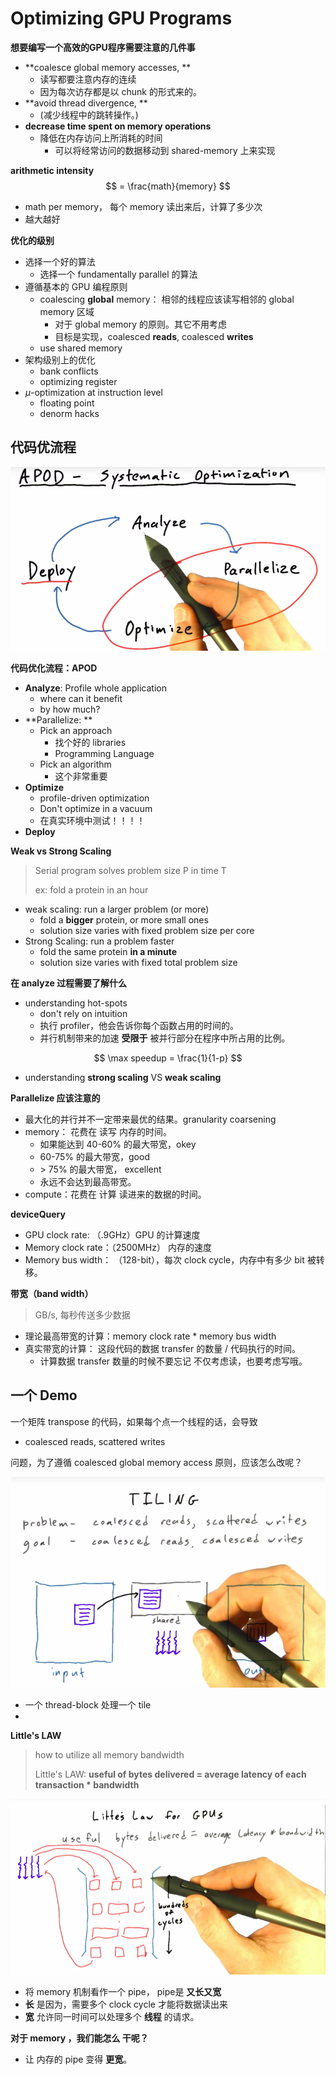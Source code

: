 # Optimizing GPU Programs

**想要编写一个高效的GPU程序需要注意的几件事**

* **coalesce global memory accesses, **
  * 读写都要注意内存的连续
  * 因为每次访存都是以 chunk 的形式来的。
* **avoid thread divergence, **
  * (减少线程中的跳转操作。)
* **decrease time spent on memory operations**
  * 降低在内存访问上所消耗的时间
    * 可以将经常访问的数据移动到 shared-memory 上来实现



**arithmetic intensity**
$$
 = \frac{math}{memory}
$$

* math per memory， 每个 memory 读出来后，计算了多少次
* 越大越好



**优化的级别**

* 选择一个好的算法 
  * 选择一个 fundamentally parallel 的算法
* 遵循基本的 GPU 编程原则
  * coalescing **global** memory： 相邻的线程应该读写相邻的 global memory 区域
    * 对于 global memory 的原则。其它不用考虑
    * 目标是实现，coalesced **reads**, coalesced **writes**
  * use shared memory
* 架构级别上的优化
  * bank conflicts
  * optimizing register
* $\mu$-optimization at instruction level 
  * floating point
  * denorm hacks




## 代码优流程


![](../../imgs/apod-1.png)

**代码优化流程：APOD**

* **Analyze**: Profile whole application 
  * where can it benefit
  * by how much?
* **Parallelize: ** 
  * Pick an approach
    * 找个好的 libraries
    * Programming Language
  * Pick an algorithm
    * 这个非常重要
* **Optimize**
  * profile-driven optimization
  * Don't optimize in a vacuum
  * 在真实环境中测试！！！！
* **Deploy**



**Weak vs Strong Scaling**

> Serial program solves problem size P in time T
>
> ex: fold a protein in an hour

* weak scaling: run a larger problem (or more)
  * fold a **bigger** protein, or more small ones
  * solution size varies with fixed problem size per core
* Strong Scaling: run a problem faster
  * fold the same protein **in a minute**
  * solution size varies with fixed total problem size



**在 analyze 过程需要了解什么**

* understanding hot-spots
  * don't rely on intuition
  * 执行 profiler，他会告诉你每个函数占用的时间的。
  * 并行机制带来的加速 **受限于** 被并行部分在程序中所占用的比例。

$$
\max speedup = \frac{1}{1-p}
$$

* understanding **strong scaling** VS **weak scaling**



**Parallelize 应该注意的**

* 最大化的并行并不一定带来最优的结果。granularity coarsening
* memory： 花费在 读写 内存的时间。
  * 如果能达到 40-60% 的最大带宽，okey
  * 60-75% 的最大带宽，good
  * \> 75% 的最大带宽， excellent
  * 永远不会达到最高带宽。
* compute：花费在 计算 读进来的数据的时间。



**deviceQuery**

* GPU clock rate:  （.9GHz）GPU 的计算速度
* Memory clock rate：（2500MHz） 内存的速度
* Memory bus width： （128-bit），每次 clock cycle，内存中有多少 bit 被转移。



**带宽（band width）**

> GB/s, 每秒传送多少数据

* 理论最高带宽的计算：memory clock rate * memory bus width
* 真实带宽的计算： 这段代码的数据 transfer 的数量 / 代码执行的时间。
  * 计算数据 transfer 数量的时候不要忘记 不仅考虑读，也要考虑写哦。



## 一个 Demo

一个矩阵 transpose 的代码，如果每个点一个线程的话，会导致

* coalesced reads, scattered writes

问题，为了遵循 coalesced global memory access 原则，应该怎么改呢？

![](../../imgs/tiling-1.png)

* 一个 thread-block 处理一个 tile
* ​



**Little's LAW**

> how to utilize all memory bandwidth
>
> Little's LAW:  **useful of bytes delivered = average latency of each transaction * bandwidth**

![](../../imgs/memory-transaction-1.png)

* 将 memory 机制看作一个 pipe， pipe是 **又长又宽** 
* **长** 是因为，需要多个 clock cycle 才能将数据读出来
* **宽** 允许同一时间可以处理多个 **线程** 的请求。



**对于 memory ，我们能怎么 干呢？**

* 让 内存的 pipe 变得 **更宽**。

